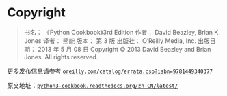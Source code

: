 # Copyright

> 书名： 《Python Cookbook》3rd Edition
> 作者： David Beazley, Brian K. Jones
> 译者： 熊能
> 版本： 第 3 版
> 出版社： O’Reilly Media, Inc.
> 出版日期： 2013 年 5 月 08 日
> Copyright © 2013 David Beazley and Brian Jones. All rights reserved.

更多发布信息请参考 [`oreilly.com/catalog/errata.csp?isbn=9781449340377`](http://oreilly.com/catalog/errata.csp?isbn=9781449340377)

原文地址：[`python3-cookbook.readthedocs.org/zh_CN/latest/`](http://python3-cookbook.readthedocs.org/zh_CN/latest/)